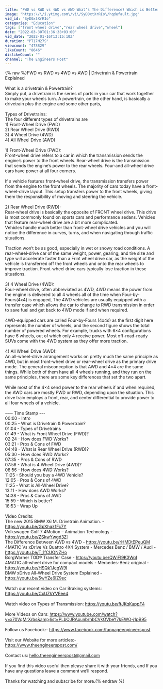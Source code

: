 ```yaml
---
title: "FWD vs RWD vs 4WD vs AWD What's The Difference? Which is Better?"
image: "https:\/\/i.ytimg.com\/vi\/SyD0xtXrRIo\/hqdefault.jpg"
vid_id: "SyD0xtXrRIo"
categories: "Education"
tags: ["front wheel drive","rear wheel drive","wheel"]
date: "2022-03-30T01:36:38+03:00"
vid_date: "2022-01-16T13:15:10Z"
duration: "PT17M27S"
viewcount: "478829"
likeCount: "8646"
dislikeCount: ""
channel: "The Engineers Post"
---
```

{% raw %}FWD vs RWD vs 4WD vs AWD | Drivetrain &amp; Powertrain Explained<br /><br />What is a drivetrain &amp; Powertrain?<br />Simply put, a drivetrain is the series of parts in your car that work together to make your wheels turn. A powertrain, on the other hand, is basically a drivetrain plus the engine and some other parts,<br /><br />Types of Drivetrains:<br />The four different types of drivetrains are <br />1) Front-Wheel Drive (FWD)<br />2) Rear Wheel Drive (RWD)<br />3) 4 Wheel Drive (4WD)<br />4) All Wheel Drive (AWD)<br /><br />1) Front-Wheel Drive (FWD):<br />Front-wheel drive refers to a car in which the transmission sends the engine’s power to the front wheels. Rear-wheel drive is the transmission that sends the engine’s power to the rear wheels. Four-and all-wheel drive cars have power at all four corners. <br /><br />If a vehicle features front-wheel drive, the transmission transfers power from the engine to the front wheels. The majority of cars today have a front-wheel-drive layout. This setup transfers power to the front wheels, giving them the responsibility of moving and steering the vehicle.<br /><br />2) Rear Wheel Drive (RWD):<br />Rear-wheel drive is basically the opposite of FRONT wheel drive. This drive is most commonly found on sports cars and performance sedans. Vehicles that feature rear-wheel drive are a bit more complicated. <br />Vehicles handle much better than front-wheel drive vehicles and you will notice the difference in curves, turns, and when navigating through traffic situations.  <br /><br />Traction won’t be as good, especially in wet or snowy road conditions. A rear-wheel-drive car of the same weight, power, gearing, and tire size and type will accelerate faster than a Frint wheel drive car, as the weight of the vehicle is transferred off the front wheels and onto the rear wheels to improve traction.  Front-wheel drive cars typically lose traction in these situations.<br /><br />3) 4 Wheel Drive (4WD):<br />Four-wheel drive, often abbreviated as 4WD, 4WD means the power from the engine is delivered to all 4 wheels all of the time when Four-by-Fours(4x4) is engaged, The 4WD vehicles are usually equipped with a transfer case which allows the car to change to RWD transmission in order to save fuel and get back to 4WD mode if and when required. <br /><br />4WD-equipped cars are called Four-by-Fours (4x4s) as the first digit here represents the number of wheels, and the second figure shows the total number of powered wheels. For example, trucks with 6×4 configurations have 6 wheels, out of which only 4 receive power. Most off-road-ready SUVs come with the 4WD system as they offer more traction.<br /><br />4) All Wheel Drive (AWD):<br />An all-wheel-drive arrangement works on pretty much the same principle as 4WD, but in most front-wheel drive or rear-wheel drive as the primary drive mode. The general misconception is that AWD and 4×4 are the same things. While both of them have all 4 wheels running, and they run on the same principles, there are some key differences that set the two apart. <br /><br />While most of the 4×4 send power to the rear wheels if and when required, the AWD cars are mostly FWD or RWD, depending upon the situation. This drive train employs a front, rear, and center differential to provide power to all four wheels of a vehicle. <br /><br />---- Time Stamp ---<br />00:00 - Intro<br />00:25 - What is Drivetrain &amp; Powertrain?<br />01:04 - Types of Drivetrains<br />01:49 - What is Front Wheel Drive (FWD)?<br />02:24 - How does FWD Works?<br />03:21 - Pros &amp; Cons of FWD<br />04:48 - What is Rear Wheel Drive (RWD)?<br />05:30 - How does RWD Works?<br />07:35 - Pros &amp; Cons of RWD<br />07:58 - What is 4 Wheel Drive (4WD)?<br />08:56 - How does 4WD Works?<br />11:25 - Should you buy a 4WD Vehicle?<br />12:05 - Pros &amp; Cons of 4WD<br />11:25 - What is All-Wheel Drive?<br />13:11 - How does AWD Works?<br />14:38 - Pros &amp; Cons of AWD<br />15:59 - Which is better?<br />16:53 - Wrap Up<br /><br />Video Credits:<br />The new 2015 BMW X6 M. Drivetrain Animation. - <a rel="nofollow" target="blank" href="https://youtu.be/GpXhqz1Fc7Y">https://youtu.be/GpXhqz1Fc7Y</a><br />Volkswagen Golf 7 4Motion – Animation Technology - <a rel="nofollow" target="blank" href="https://youtu.be/ZSkwYwgd3ZI">https://youtu.be/ZSkwYwgd3ZI</a><br />The Difference Between AWD vs 4WD - <a rel="nofollow" target="blank" href="https://youtu.be/rHMDtEPeuQM">https://youtu.be/rHMDtEPeuQM</a><br />4MATIC Vs xDrive Vs Quattro 4X4 System - Mercedes Benz / BMW / Audi - <a rel="nofollow" target="blank" href="https://youtu.be/T_1fCUONZHo">https://youtu.be/T_1fCUONZHo</a><br />BorgWarner TOD® Transfer Case - <a rel="nofollow" target="blank" href="https://youtu.be/QWiFl9K3WqI">https://youtu.be/QWiFl9K3WqI</a><br />4MATIC all-wheel drive for compact models - Mercedes-Benz original - <a rel="nofollow" target="blank" href="https://youtu.be/HSQk1JcgW9I">https://youtu.be/HSQk1JcgW9I</a><br />BMW xDrive All-Wheel Drive System Explained - <a rel="nofollow" target="blank" href="https://youtu.be/5wYZe6lZ9ec">https://youtu.be/5wYZe6lZ9ec</a><br /><br />Watch our recent video on Car Braking systems: <a rel="nofollow" target="blank" href="https://youtu.be/CxUZkYVEee4">https://youtu.be/CxUZkYVEee4</a><br /><br />Watch video on Types of Transmission: <a rel="nofollow" target="blank" href="https://youtu.be/ftJKqKuppF4">https://youtu.be/ftJKqKuppF4</a><br /><br />More Videos on Cars: <a rel="nofollow" target="blank" href="https://www.youtube.com/watch?v=x70VqMrXrbs&amp;list=PLbOJRAounbrhbCVkOVbeY7kEWO-j1pB95">https://www.youtube.com/watch?v=x70VqMrXrbs&amp;list=PLbOJRAounbrhbCVkOVbeY7kEWO-j1pB95</a><br /><br />Follow us Facebook:- <a rel="nofollow" target="blank" href="https://www.facebook.com/fanpageengineerspost">https://www.facebook.com/fanpageengineerspost</a><br /><br />Visit our Website for more articles:-<br /><a rel="nofollow" target="blank" href="https://www.theengineerspost.com/">https://www.theengineerspost.com/</a><br /><br />Contact us: hello.theengineerspost@gmail.com<br /><br />If you find this video useful then please share it with your friends, and If you have any questions leave a comment we’ll respond.<br /><br />Thanks for watching and subscribe for more.{% endraw %}
